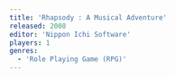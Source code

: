 ```yaml
---
title: 'Rhapsody : A Musical Adventure'
released: 2008
editor: 'Nippon Ichi Software'
players: 1
genres:
  - 'Role Playing Game (RPG)'
---
```

